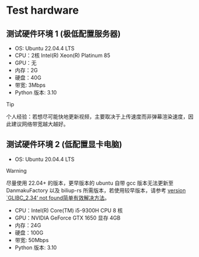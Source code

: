 # Test hardware

## 测试硬件环境 1 (极低配置服务器)
+ OS: Ubuntu 22.04.4 LTS
+ CPU：2核 Intel(R) Xeon(R) Platinum 85
+ GPU：无
+ 内存：2G
+ 硬盘：40G
+ 带宽: 3Mbps
+ Python 版本: 3.10

> [!TIP]
> 个人经验：若想尽可能快地更新视频，主要取决于上传速度而非弹幕渲染速度，因此建议网络带宽越大越好。


## 测试硬件环境 2 (低配置显卡电脑)

+ OS: Ubuntu 20.04.4 LTS

> [!WARNING]
> 尽量使用 22.04+ 的版本，更早版本的 ubuntu 自带 gcc 版本无法更新至 DanmakuFactory 以及 biliup-rs 所需版本，若使用较早版本，请参考 [version `GLIBC_2.34‘ not found简单有效解决方法](https://blog.csdn.net/huazhang_001/article/details/128828999)。

+ CPU：Intel(R) Core(TM) i5-9300H CPU 8 核
+ GPU：NVIDIA GeForce GTX 1650 显存 4GB
+ 内存：24G
+ 硬盘：100G
+ 带宽: 50Mbps
+ Python 版本: 3.10